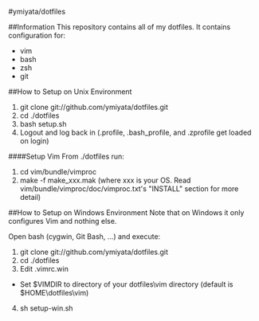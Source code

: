 #ymiyata/dotfiles

##Information
This repository contains all of my dotfiles. It contains configuration for:

- vim
- bash
- zsh 
- git

##How to Setup on Unix Environment
1. git clone git://github.com/ymiyata/dotfiles.git
2. cd ./dotfiles
3. bash setup.sh
4. Logout and log back in (.profile, .bash_profile, and .zprofile get loaded on login)

####Setup Vim
From ./dotfiles run:

1. cd vim/bundle/vimproc
2. make -f make_xxx.mak (where xxx is your OS. Read vim/bundle/vimproc/doc/vimproc.txt's "INSTALL" section for more detail)

##How to Setup on Windows Environment
Note that on Windows it only configures Vim and nothing else. 

Open bash (cygwin, Git Bash, ...) and execute:

1. git clone git://github.com/ymiyata/dotfiles.git
2. cd ./dotfiles
3. Edit .vimrc.win
 - Set $VIMDIR to directory of your dotfiles\vim directory (default is $HOME\dotfiles\vim)
4. sh setup-win.sh
